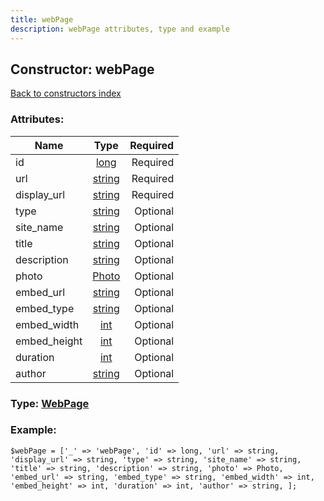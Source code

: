```yaml
---
title: webPage
description: webPage attributes, type and example
---
```

## Constructor: webPage  
[Back to constructors index](index.md)



### Attributes:

| Name     |    Type       | Required |
|----------|:-------------:|---------:|
|id|[long](../types/long.md) | Required|
|url|[string](../types/string.md) | Required|
|display\_url|[string](../types/string.md) | Required|
|type|[string](../types/string.md) | Optional|
|site\_name|[string](../types/string.md) | Optional|
|title|[string](../types/string.md) | Optional|
|description|[string](../types/string.md) | Optional|
|photo|[Photo](../types/Photo.md) | Optional|
|embed\_url|[string](../types/string.md) | Optional|
|embed\_type|[string](../types/string.md) | Optional|
|embed\_width|[int](../types/int.md) | Optional|
|embed\_height|[int](../types/int.md) | Optional|
|duration|[int](../types/int.md) | Optional|
|author|[string](../types/string.md) | Optional|



### Type: [WebPage](../types/WebPage.md)


### Example:

```
$webPage = ['_' => 'webPage', 'id' => long, 'url' => string, 'display_url' => string, 'type' => string, 'site_name' => string, 'title' => string, 'description' => string, 'photo' => Photo, 'embed_url' => string, 'embed_type' => string, 'embed_width' => int, 'embed_height' => int, 'duration' => int, 'author' => string, ];
```  

